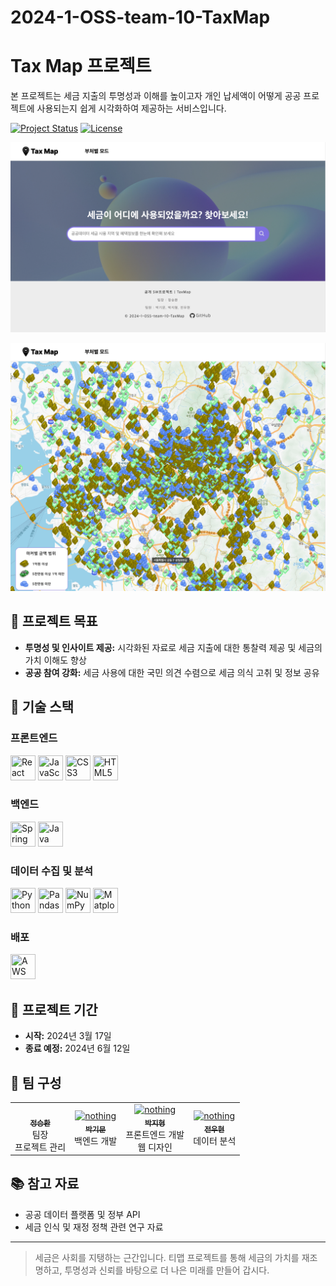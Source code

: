 # 2024-1-OSS-team-10-TaxMap

# Tax Map 프로젝트


본 프로젝트는 세금 지출의 투명성과 이해를 높이고자 개인 납세액이 어떻게 공공 프로젝트에 사용되는지 쉽게 시각화하여 제공하는 서비스입니다.

[![Project Status](https://img.shields.io/badge/status-active-brightgreen)](https://example.com)
[![License](https://img.shields.io/badge/license-MIT-blue)](https://opensource.org/licenses/MIT)

![프로젝트 이미지 - 메인 페이지](https://github.com/CSID-DGU/2024-1-OSS-team-10-TaxMap/blob/main/readme_img/mainpage.png)

![프로젝트 이미지 - 지도 페이지](https://github.com/CSID-DGU/2024-1-OSS-team-10-TaxMap/blob/main/readme_img/mappage.png)


## 🎯 프로젝트 목표

- **투명성 및 인사이트 제공:** 시각화된 자료로 세금 지출에 대한 통찰력 제공 및 세금의 가치 이해도 향상
- **공공 참여 강화:** 세금 사용에 대한 국민 의견 수렴으로 세금 의식 고취 및 정보 공유

## 🧰 기술 스택

### 프론트엔드
<div>
  <img src="https://cdn.jsdelivr.net/gh/devicons/devicon/icons/react/react-original.svg" title="React" width="40" height="40"/>
  <img src="https://cdn.jsdelivr.net/gh/devicons/devicon/icons/javascript/javascript-original.svg" title="JavaScript" width="40" height="40"/>
  <img src="https://cdn.jsdelivr.net/gh/devicons/devicon/icons/css3/css3-original.svg" title="CSS3" width="40" height="40"/>
  <img src="https://cdn.jsdelivr.net/gh/devicons/devicon/icons/html5/html5-original.svg" title="HTML5" width="40" height="40"/>
</div>

### 백엔드
<div>
  <img src="https://cdn.jsdelivr.net/gh/devicons/devicon/icons/spring/spring-original.svg" title="Spring" width="40" height="40"/>
  <img src="https://cdn.jsdelivr.net/gh/devicons/devicon/icons/java/java-original.svg" title="Java" width="40" height="40"/>
</div>

### 데이터 수집 및 분석
<div>
 <img src="https://cdn.jsdelivr.net/gh/devicons/devicon/icons/python/python-original.svg" title="Python" width="40" height="40"/>
  <img src="https://cdn.jsdelivr.net/gh/devicons/devicon/icons/pandas/pandas-original.svg" title="Pandas" width="40" height="40"/>
  <img src="https://cdn.jsdelivr.net/gh/devicons/devicon/icons/numpy/numpy-original.svg" title="NumPy" width="40" height="40"/>
  <img src="https://cdn.jsdelivr.net/gh/devicons/devicon/icons/matplotlib/matplotlib-original.svg" title="Matplotlib" width="40" height="40"/>
</div>

### 배포
<div>
    <img src="https://cdn.jsdelivr.net/gh/devicons/devicon/icons/amazonwebservices/amazonwebservices-original-wordmark.svg" title="AWS" width="40" height="40"/>
</div>

## 🚀 프로젝트 기간

- **시작:** 2024년 3월 17일
- **종료 예정:** 2024년 6월 12일

## 👥 팀 구성

<table>
  <tr>
    <td align="center">
      <a href="">
        <img src="" width="100px;" alt=""/>
        <br />
        <sub><b>정승환</b></sub>
      </a>
      <br />
      팀장
      <br />
      프로젝트 관리
    </td>
    <td align="center">
      <a href="">
        <img src="" width="100px;" alt="nothing"/>
        <br />
        <sub><b>박기문</b></sub>
      </a>
      <br />
      백엔드 개발
    </td>
    <td align="center">
      <a href="">
        <img src="" width="100px;" alt="nothing"/>
        <br />
        <sub><b>박지형</b></sub>
      </a>
      <br />
      프론트엔드 개발
      <br />
      웹 디자인  
    </td>
    <td align="center">
      <a href="">
        <img src="" width="100px;" alt="nothing"/>
        <br />
        <sub><b>전우현</b></sub>
      </a>
      <br />
      데이터 분석    
    </td>
  </tr>
</table>

## 📚 참고 자료

- 공공 데이터 플랫폼 및 정부 API 
- 세금 인식 및 재정 정책 관련 연구 자료

---

> 세금은 사회를 지탱하는 근간입니다. 티맵 프로젝트를 통해 세금의 가치를 재조명하고, 투명성과 신뢰를 바탕으로 더 나은 미래를 만들어 갑시다.
